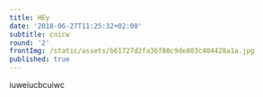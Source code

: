 ```yaml
---
title: HEy
date: '2018-06-27T11:25:32+02:00'
subtitle: cnicw
round: '2'
frontImg: /static/assets/b61727d2fa36f80c9de803c404428a1a.jpg
published: true
---
```

iuweiucbcuiwc
